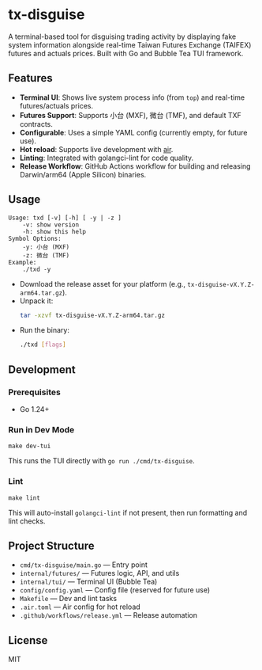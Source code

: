 # tx-disguise

A terminal-based tool for disguising trading activity by displaying fake system information alongside real-time Taiwan Futures Exchange (TAIFEX) futures and actuals prices. Built with Go and Bubble Tea TUI framework.

## Features
- **Terminal UI**: Shows live system process info (from `top`) and real-time futures/actuals prices.
- **Futures Support**: Supports 小台 (MXF), 微台 (TMF), and default TXF contracts.
- **Configurable**: Uses a simple YAML config (currently empty, for future use).
- **Hot reload**: Supports live development with [air](https://github.com/air-verse/air).
- **Linting**: Integrated with golangci-lint for code quality.
- **Release Workflow**: GitHub Actions workflow for building and releasing Darwin/arm64 (Apple Silicon) binaries.

## Usage

```
Usage: txd [-v] [-h] [ -y | -z ]
    -v: show version  
    -h: show this help
Symbol Options:
    -y: 小台 (MXF)  
    -z: 微台 (TMF)
Example: 
    ./txd -y
```

- Download the release asset for your platform (e.g., `tx-disguise-vX.Y.Z-arm64.tar.gz`).
- Unpack it:
  ```sh
  tar -xzvf tx-disguise-vX.Y.Z-arm64.tar.gz
  ```
- Run the binary:
  ```sh
  ./txd [flags]
  ```

## Development

### Prerequisites
- Go 1.24+

### Run in Dev Mode

```
make dev-tui
```
This runs the TUI directly with `go run ./cmd/tx-disguise`.

### Lint

```
make lint
```
This will auto-install `golangci-lint` if not present, then run formatting and lint checks.

## Project Structure
- `cmd/tx-disguise/main.go` — Entry point
- `internal/futures/` — Futures logic, API, and utils
- `internal/tui/` — Terminal UI (Bubble Tea)
- `config/config.yaml` — Config file (reserved for future use)
- `Makefile` — Dev and lint tasks
- `.air.toml` — Air config for hot reload
- `.github/workflows/release.yml` — Release automation

## License
MIT
